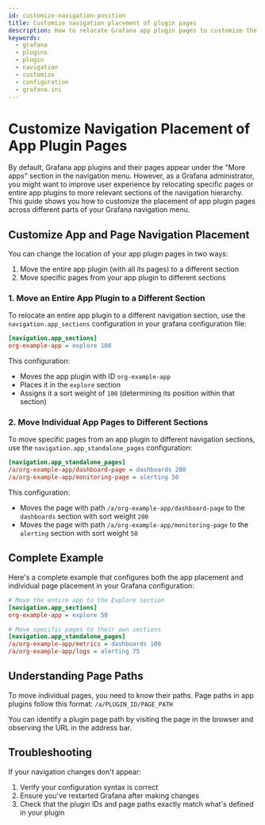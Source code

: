 ```yaml
---
id: customize-navigation-position
title: Customize navigation placement of plugin pages
description: How to relocate Grafana app plugin pages to customize the navigation menu structure.
keywords:
  - grafana
  - plugins
  - plugin
  - navigation
  - customize
  - configuration
  - grafana.ini
---
```


# Customize Navigation Placement of App Plugin Pages

By default, Grafana app plugins and their pages appear under the "More apps" section in the navigation menu. However, as a Grafana administrator, you might want to improve user experience by relocating specific pages or entire app plugins to more relevant sections of the navigation hierarchy. This guide shows you how to customize the placement of app plugin pages across different parts of your Grafana navigation menu.

## Customize App and Page Navigation Placement

You can change the location of your app plugin pages in two ways:

1. Move the entire app plugin (with all its pages) to a different section
2. Move specific pages from your app plugin to different sections

### 1. Move an Entire App Plugin to a Different Section

To relocate an entire app plugin to a different navigation section, use the `navigation.app_sections` configuration in your grafana configuration file:

```ini
[navigation.app_sections]
org-example-app = explore 100
```

This configuration:

- Moves the app plugin with ID `org-example-app`
- Places it in the `explore` section
- Assigns it a sort weight of `100` (determining its position within that section)

### 2. Move Individual App Pages to Different Sections

To move specific pages from an app plugin to different navigation sections, use the `navigation.app_standalone_pages` configuration:

```ini
[navigation.app_standalone_pages]
/a/org-example-app/dashboard-page = dashboards 200
/a/org-example-app/monitoring-page = alerting 50
```

This configuration:

- Moves the page with path `/a/org-example-app/dashboard-page` to the `dashboards` section with sort weight `200`
- Moves the page with path `/a/org-example-app/monitoring-page` to the `alerting` section with sort weight `50`

## Complete Example

Here's a complete example that configures both the app placement and individual page placement in your Grafana configuration:

```ini
# Move the entire app to the Explore section
[navigation.app_sections]
org-example-app = explore 50

# Move specific pages to their own sections
[navigation.app_standalone_pages]
/a/org-example-app/metrics = dashboards 100
/a/org-example-app/logs = alerting 75
```

## Understanding Page Paths

To move individual pages, you need to know their paths. Page paths in app plugins follow this format:
`/a/PLUGIN_ID/PAGE_PATH`

You can identify a plugin page path by visiting the page in the browser and observing the URL in the address bar.

## Troubleshooting

If your navigation changes don't appear:

1. Verify your configuration syntax is correct
2. Ensure you've restarted Grafana after making changes
3. Check that the plugin IDs and page paths exactly match what's defined in your plugin

